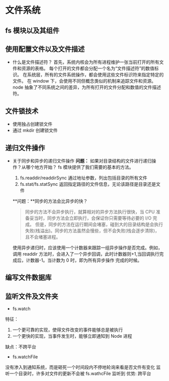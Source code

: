 # 文件系统

## fs 模块以及其组件

## 使用配置文件以及文件描述

- 什么是文件描述符？
  首先，系统内核会为所有进程维护一张当前打开的所有文件和资源的表格。
  每个打开的文件都会分配一个名为“文件描述符”的数值标识。
  在系统层，所有的文件系统操作，都会使用这些文件标识符来指定特定的文件。
  在 window 下，会使用不同但概念类似的机制来追踪文件和资源。
  node 抽象了不同系统之间的差异，为所有打开的文件分配和数值的文件描述符。

## 文件锁技术

- 使用独占创建锁文件
- 通过 mkdir 创建锁文件

## 递归文件操作

- 关于同步和异步的递归文件操作
  **问题：** 如果对目录结构的文件进行递归操作？从哪个地方开始？
  fs 模块提供了我们需要的基本的方法。

  1. fs.readdir/readdirSync 通过地址参数，列出包括目录的所有文件
  2. fs.stat/fs.statSync 返回指定路径的文件信息，无论该路径是目录还是文件

  **问题：**同步的方法会比异步的快？

  > 同步的方法不会异步执行，就算相对的异步方法执行很快，当 CPU 准备妥当时，同步方法会立即执行，会保证你只需要等待必要的 I/O 完成。
  > 但是，同步的方法在运行期间会堵塞，碰到大的目录结构是会执行失败(栈溢出)。同步的方法虽然会慢些，但不会失败(栈会逐步清除)，且不会堵塞进程。

  使用异步递归时，应该使用一个计数器来跟踪一组异步操作是否完成。例如，调用 readdir 方法时，会进入了一个异步回调，此时计数器则+1,当回调执行完成后，计数器-1。当计数为 0 时，即为所有异步操作 完成的时候。

## 编写文件数据库

## 监听文件及文件夹

- fs.watch

特征：

1. 一个更可靠的实现，使得文件改变的事件能够总是被执行
2. 一个更快的实现，当事件发生时，能够立即通知到 Node 进程

缺点：不跨平台

- fs.watchFile

没有渗入到通知系统，而是砸死一个时间段内不停地轮询来看是否文件有变化
监听一个目录时，许多对文件的更新不会被 fs.wathcFile 监听到
优势: 跨平台
